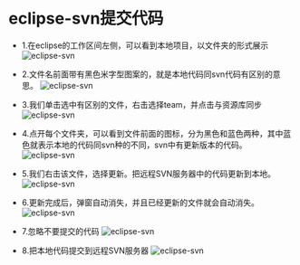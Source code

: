 # eclipse-svn提交代码

<!-- toc -->

* 1.在eclipse的工作区间左侧，可以看到本地项目，以文件夹的形式展示
![eclipse-svn](./images/eclipse-svn001.png)

* 2.文件名前面带有黑色米字型图案的，就是本地代码同svn代码有区别的意思。
![eclipse-svn](./images/eclipse-svn002.png)

* 3.我们单击选中有区别的文件，右击选择team，并点击与资源库同步
![eclipse-svn](./images/eclipse-svn003.png)

* 4.点开每个文件夹，可以看到文件前面的图标，分为黑色和蓝色两种，其中蓝色就表示本地的代码同svn种的不同，svn中有更新版本的代码。
![eclipse-svn](./images/eclipse-svn004.png)

* 5.我们右击该文件，选择更新。把远程SVN服务器中的代码更新到本地。
![eclipse-svn](./images/eclipse-svn005.png)

* 6.更新完成后，弹窗自动消失，并且已经更新的文件就会自动消失。
![eclipse-svn](./images/eclipse-svn006.png)

* 7.忽略不要提交的代码
![eclipse-svn](./images/eclipse-svn007.png)

* 8.把本地代码提交到远程SVN服务器
![eclipse-svn](./images/eclipse-svn008.png)













